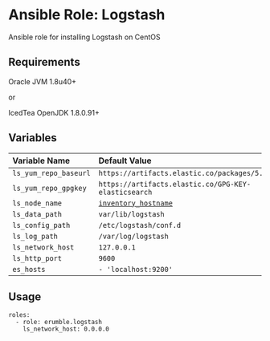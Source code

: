 # Ansible Role: Logstash

Ansible role for installing Logstash on CentOS

## Requirements
Oracle JVM 1.8u40+

or

IcedTea OpenJDK 1.8.0.91+

## Variables
|Variable Name | Default Value |
|:------------|:-------|
`ls_yum_repo_baseurl` | `https://artifacts.elastic.co/packages/5.x/yum`
`ls_yum_repo_gpgkey` | `https://artifacts.elastic.co/GPG-KEY-elasticsearch`
`ls_node_name` | [`inventory_hostname`](http://docs.ansible.com/ansible/latest/playbooks_variables.html#magic-variables-and-how-to-access-information-about-other-hosts)
`ls_data_path` | `var/lib/logstash`
`ls_config_path` | `/etc/logstash/conf.d`
`ls_log_path` | `/var/log/logstash`
`ls_network_host` | `127.0.0.1`
`ls_http_port` | `9600`
`es_hosts` | `- 'localhost:9200'`

## Usage
```
roles:
  - role: erumble.logstash
    ls_network_host: 0.0.0.0
```
